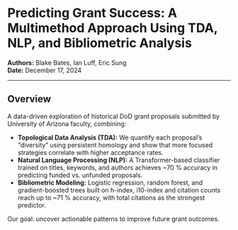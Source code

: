 # Predicting Grant Success: A Multimethod Approach Using TDA, NLP, and Bibliometric Analysis

**Authors:** Blake Bates, Ian Luff, Eric Sung  
**Date:** December 17, 2024  

---

## Overview

A data-driven exploration of historical DoD grant proposals submitted by University of Arizona faculty, combining:

- **Topological Data Analysis (TDA):** We quantify each proposal’s “diversity” using persistent homology and show that more focused strategies correlate with higher acceptance rates.
- **Natural Language Processing (NLP):**  A Transformer-based classifier trained on titles, keywords, and authors achieves ~70 % accuracy in predicting funded vs. unfunded proposals.
- **Bibliometric Modeling:** Logistic regression, random forest, and gradient-boosted trees built on h-index, i10-index and citation counts reach up to ~71 % accuracy, with total citations as the strongest predictor.

Our goal: uncover actionable patterns to improve future grant outcomes.
